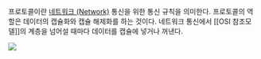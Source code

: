프로토콜이란 [네트워크 (Network)](네트워크%20(Network).md) 통신을 위한 통신 규칙을 의미한다.
프로토콜의 역할은 데이터의 캡슐화와 캡슐 해제화를 하는 것이다.
네트워크 통신에서 [[OSI 참조모델]]의 계층을 넘어설 때마다 데이터를 캡슐에 넣거나 꺼낸다.

![](Pasted%20image%2020240404153803.png)

